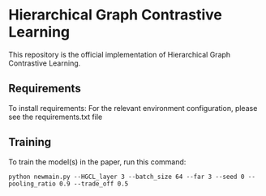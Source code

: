 # Hierarchical Graph Contrastive Learning

This repository is the official implementation of Hierarchical Graph Contrastive Learning.

## Requirements

To install requirements:
For the relevant environment configuration, please see the requirements.txt file

## Training

To train the model(s) in the paper, run this command:

```train
python newmain.py --HGCL_layer 3 --batch_size 64 --far 3 --seed 0 --pooling_ratio 0.9 --trade_off 0.5
```



